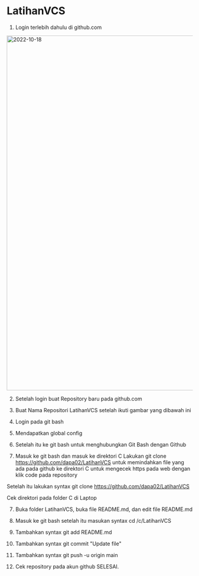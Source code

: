 # LatihanVCS
1. Login terlebih dahulu di github.com
<img width="960" alt="2022-10-18" src="https://user-images.githubusercontent.com/115615983/196600134-1084be41-6059-435c-b234-653e054c4f9e.png">

2. Setelah login buat Repository baru pada github.com

3. Buat Nama Repositori LatihanVCS setelah ikuti gambar yang dibawah ini

4. Login pada git bash
5. Mendapatkan global config

5. Setelah itu ke git bash untuk menghubungkan Git Bash dengan Github

6. Masuk ke git bash dan masuk ke direktori C
Lakukan git clone https://github.com/dapa02/LatihanVCS untuk memindahkan file yang ada pada github ke direktori C untuk mengecek https pada web dengan klik code pada repository


Setelah itu lakukan syntax git clone https://github.com/dapa02/LatihanVCS


Cek direktori pada folder C di Laptop

7. Buka folder LatihanVCS, buka file README.md, dan edit file README.md

8. Masuk ke git bash setelah itu masukan syntax cd /c/LatihanVCS

9. Tambahkan syntax git add README.md
10. Tambahkan syntax git commit "Update file"
11. Tambahkan syntax git push -u origin main
12. Cek repository pada akun github
SELESAI.
